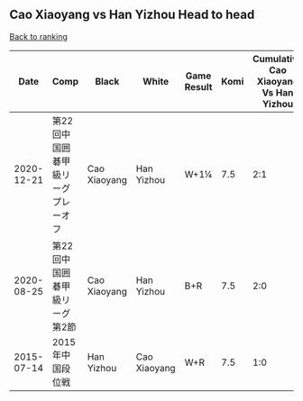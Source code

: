 ## Cao Xiaoyang vs Han Yizhou Head to head

[Back to ranking](../../index.md)




| **Date** | **Comp** | **Black** | **White** | **Game Result** | **Komi** | **Cumulative Cao Xiaoyang Vs Han Yizhou** | **Cao Xiaoyang Streak** | **Han Yizhou Streak** | 
| --- | --- | --- | --- | --- | --- | --- | --- | --- |
| 2020-12-21 | 第22回中国囲碁甲級リーグプレーオフ | Cao Xiaoyang | Han Yizhou | W+1¼ | 7.5 | 2:1 | 0 | 1 | 
| 2020-08-25 | 第22回中国囲碁甲級リーグ第2節 | Cao Xiaoyang | Han Yizhou | B+R | 7.5 | 2:0 | 2 | 0 | 
| 2015-07-14 | 2015年中国段位戦 | Han Yizhou | Cao Xiaoyang | W+R | 7.5 | 1:0 | 1 | 0 |




